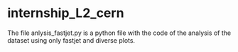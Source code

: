 # internship_L2_cern

The file anlysis_fastjet.py is a python file with the code of the analysis of the dataset using only fastjet and diverse plots.

